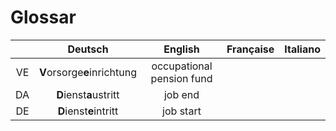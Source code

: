 # Glossar

|     | Deutsch                     | English                   | Française | Italiano |
|:---:|:---------------------------:|:-------------------------:|-----------|----------|
| VE  | **V**orsorge**e**inrichtung | occupational pension fund |           |          |
| DA  | **D**ienst**a**ustritt      | job end                   |           |          |
| DE  | **D**ienst**e**intritt      | job start                 |           |          |
